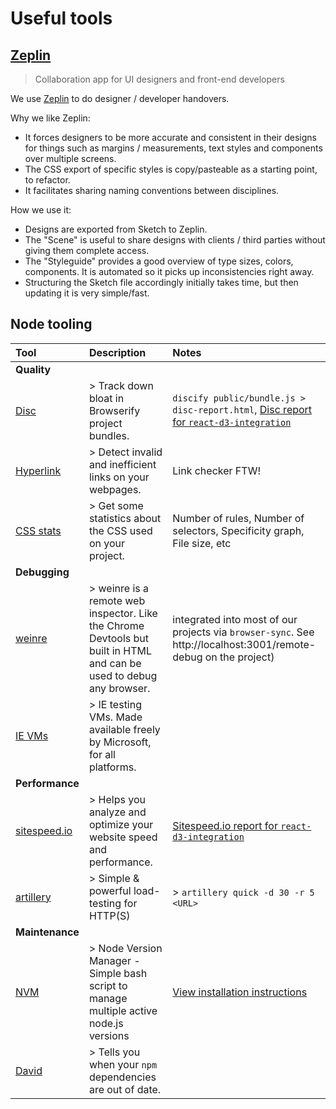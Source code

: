 # Useful tools

## [Zeplin](https://zeplin.io/)

> Collaboration app for UI designers and front-end developers

We use [Zeplin](https://zeplin.io/) to do designer / developer handovers.

Why we like Zeplin:

- It forces designers to be more accurate and consistent in their designs for things such as margins / measurements, text styles and components over multiple screens.
- The CSS export of specific styles is copy/pasteable as a starting point, to refactor.
- It facilitates sharing naming conventions between disciplines.

How we use it:

- Designs are exported from Sketch to Zeplin.
- The "Scene" is useful to share designs with clients / third parties without giving them complete access.
- The "Styleguide" provides a good overview of type sizes, colors, components. It is automated so it picks up inconsistencies right away.
- Structuring the Sketch file accordingly initially takes time, but then updating it is very simple/fast.

## Node tooling

| Tool     | Description | Notes   |
| :------- | :---------- | :------ |
| **Quality** |
| [Disc](http://hughsk.io/disc/) | > Track down bloat in Browserify project bundles. | `discify public/bundle.js > disc-report.html`, [Disc report for `react-d3-integration`](https://springload.github.io/react-d3-integration/disc-report.html) |
| [Hyperlink](https://github.com/Munter/hyperlink) | > Detect invalid and inefficient links on your webpages. | Link checker FTW! |
| [CSS stats](http://cssstats.com) | > Get some statistics about the CSS used on your project.| Number of rules, Number of selectors, Specificity graph, File size, etc |
| **Debugging** |
| [weinre](https://people.apache.org/~pmuellr/weinre/docs/latest/) | > weinre is a remote web inspector. Like the Chrome Devtools but built in HTML and can be used to debug any browser.| integrated into most of our projects via `browser-sync`. See http://localhost:3001/remote-debug on the project)|
| [IE VMs](https://developer.microsoft.com/en-us/microsoft-edge/tools/vms/mac/) | > IE testing VMs. Made available freely by Microsoft, for all platforms. |                                             |
| **Performance** |
| [sitespeed.io](https://github.com/sitespeedio/sitespeed.io) | > Helps you analyze and optimize your website speed and performance. | [Sitespeed.io report for `react-d3-integration`](https://springload.github.io/react-d3-integration/sitespeed-result/springload.github.io/2015-07-27-12-38-44/) |
| [artillery](http://artillery.io/) | > Simple & powerful load-testing for HTTP(S) | > `artillery quick -d 30 -r 5 <URL>` |
| **Maintenance** |
| [NVM](https://github.com/creationix/nvm) | > Node Version Manager - Simple bash script to manage multiple active node.js versions | [View installation instructions](https://github.com/creationix/nvm#install-script) |
| [David](https://github.com/alanshaw/david) | > Tells you when your `npm` dependencies are out of date. |                                             |
